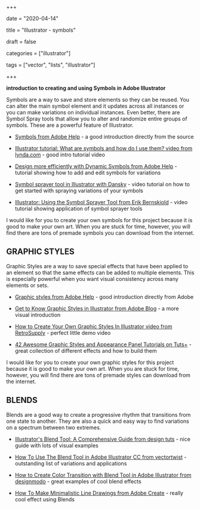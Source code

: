 +++



date = "2020-04-14"

title = "Illustrator - symbols"

draft = false

categories = ["illustrator"]

tags = ["vector", "lists", "illustrator"]



+++



**introduction to creating and using Symbols in Adobe Illustrator**



<!--more-->



Symbols are a way to save and store elements so they can be reused. You can alter the main symbol element and it updates across all instances or you can make variations on individual instances. Even better, there are Symbol Spray tools that allow you to alter and randomize entire groups of symbols. These are a powerful feature of Illustrator. 



- [Symbols from Adobe Help](https://helpx.adobe.com/illustrator/using/symbols.html) - a good introduction directly from the source

- [Illustrator tutorial: What are symbols and how do I use them? video from lynda.com](https://youtu.be/E9B8p6t7MZM) - good intro tutorial video

- [Design more efficiently with Dynamic Symbols from Adobe Help](https://helpx.adobe.com/illustrator/how-to/dynamic-symbols.html) - tutorial showing how to add and edit symbols for variations

- [Symbol sprayer tool in Illustrator with Dansky](https://youtu.be/AZnGrjFQeXI) - video tutorial on how to get started with spraying variations of your symbols

- [Illustrator: Using the Symbol Sprayer Tool from Erik Bernskiold](https://youtu.be/uvN_iHuJ-cc) - video tutorial showing application of symbol sprayer tools



I would like for you to create your own symbols for this project because it is good to make your own art. When you are stuck for time, however, you will find there are tons of premade symbols you can download from the internet. 



## GRAPHIC STYLES



Graphic Styles are a way to save special effects that have been applied to an element so that the same effects can be added to multiple elements. This is especially powerful when you want visual consistency across many elements or sets. 



- [Graphic styles from Adobe Help](https://helpx.adobe.com/illustrator/using/graphic-styles.html) - good introduction directly from Adobe

- [Get to Know Graphic Styles in Illustrator from Adobe Blog](https://theblog.adobe.com/get-know-graphic-styles-illustrator/) - a more visual introduction

- [How to Create Your Own Graphic Styles In Illustrator video from RetroSupply](https://youtu.be/NmbC9b77niA) - perfect little demo video

- [42 Awesome Graphic Styles and Appearance Panel Tutorials on Tuts+](https://design.tutsplus.com/articles/42-awesome-graphic-styles-and-appearance-panel-tutorials-on-tuts--cms-20833) - great collection of different effects and how to build them



I would like for you to create your own graphic styles for this project because it is good to make your own art. When you are stuck for time, however, you will find there are tons of premade styles can download from the internet. 



## BLENDS



Blends are a good way to create a progressive rhythm that transitions from one state to another. They are also a quick and easy way to find variations on a spectrum between two extremes. 



- [Illustrator's Blend Tool: A Comprehensive Guide from design tuts](https://design.tutsplus.com/tutorials/illustrators-blend-tool-a-comprehensive-guide--vector-551) - nice guide with lots of visual examples

- [How To Use The Blend Tool in Adobe Illustrator CC from vectortwist](https://vectortwist.com/illustrator-blend-tool-tips/) - outstanding list of variations and applications

- [How to Create Color Transition with Blend Tool in Adobe Illustrator from designmodo](https://designmodo.com/color-transition-blend-tool/) - great examples of cool blend effects

- [How To Make Minimalistic Line Drawings from Adobe Create](https://create.adobe.com/2017/3/22/simple_yet_stunning_how_to_create_artwork_with_illustrator_s_blend_tool.html) - really cool effect using Blends

